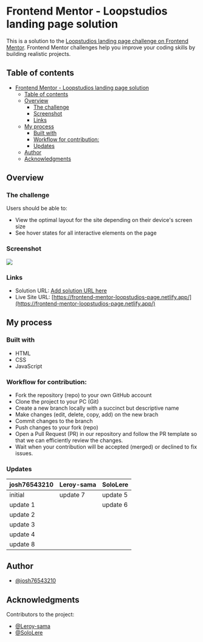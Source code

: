 # Frontend Mentor - Loopstudios landing page solution

This is a solution to the [Loopstudios landing page challenge on Frontend Mentor](https://www.frontendmentor.io/challenges/loopstudios-landing-page-N88J5Onjw). Frontend Mentor challenges help you improve your coding skills by building realistic projects.

## Table of contents

- [Frontend Mentor - Loopstudios landing page solution](#frontend-mentor---loopstudios-landing-page-solution)
  - [Table of contents](#table-of-contents)
  - [Overview](#overview)
    - [The challenge](#the-challenge)
    - [Screenshot](#screenshot)
    - [Links](#links)
  - [My process](#my-process)
    - [Built with](#built-with)
    - [Workflow for contribution:](#workflow-for-contribution)
    - [Updates](#updates)
  - [Author](#author)
  - [Acknowledgments](#acknowledgments)

## Overview

### The challenge

Users should be able to:

- View the optimal layout for the site depending on their device's screen size
- See hover states for all interactive elements on the page

### Screenshot

![](./screenshot.jpg)

### Links

- Solution URL: [Add solution URL here]()
- Live Site URL: [https://frontend-mentor-loopstudios-page.netlify.app/](https://frontend-mentor-loopstudios-page.netlify.app/)

## My process

### Built with

- HTML
- CSS
- JavaScript

### Workflow for contribution:

- Fork the repository (repo) to your own GitHub account
- Clone the project to your PC (Git)
- Create a new branch locally with a succinct but descriptive name
- Make changes (edit, delete, copy, add) on the new brach
- Commit changes to the branch
- Push changes to your fork (repo)
- Open a Pull Request (PR) in our repository and follow the PR template so that we can efficiently review the changes.
- Wait when your contribution will be accepted (merged) or declined to fix issues.

### Updates

| josh76543210 | Leroy-sama | SoloLere |
| ------------ | ---------- | -------- |
| initial      | update 7   | update 5 |
| update 1     |            | update 6 |
| update 2     |            |          |
| update 3     |            |          |
| update 4     |            |          |
| update 8     |            |          |

## Author

- [@josh76543210](https://github.com/josh76543210)

## Acknowledgments

Contributors to the project:

- [@Leroy-sama](https://github.com/Leroy-sama)
- [@SoloLere](https://github.com/SoloLere)
